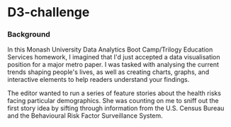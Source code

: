 # D3-challenge

### Background 
In this Monash University Data Analytics Boot Camp/Trilogy Education Services homework, I imagined that I'd just accepted a data visualisation position for a major metro paper. I was tasked with analysing the current trends shaping people's lives, as well as creating charts, graphs, and interactive elements to help readers understand your findings.

The editor wanted to run a series of feature stories about the health risks facing particular demographics. She was counting on me to sniff out the first story idea by sifting through information from the U.S. Census Bureau and the Behavioural Risk Factor Surveillance System.
